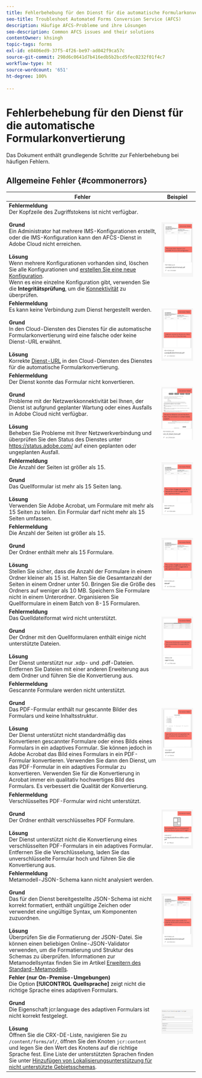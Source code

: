 ```yaml
---
title: Fehlerbehebung für den Dienst für die automatische Formularkonvertierung
seo-title: Troubleshoot Automated Forms Conversion Service (AFCS)
description: Häufige AFCS-Probleme und ihre Lösungen
seo-description: Common AFCS issues and their solutions
contentOwner: khsingh
topic-tags: forms
exl-id: e8406ed9-37f5-4f26-be97-ad042f9ca57c
source-git-commit: 298d6c0641d7b416edb5b2bcd5fec0232f01f4c7
workflow-type: ht
source-wordcount: '651'
ht-degree: 100%

---
```


# Fehlerbehebung für den Dienst für die automatische Formularkonvertierung

Das Dokument enthält grundlegende Schritte zur Fehlerbehebung bei häufigen Fehlern.

<!--The article provides information on installation, configuration and administration issues that may arise in an Automated Forms Conversion Service production environment. -->

## Allgemeine Fehler {#commonerrors}

| Fehler | Beispiel |
|--- |--- |
| **Fehlermeldung** <br> Der Kopfzeile des Zugriffstokens ist nicht verfügbar. <br><br> **Grund** <br>Ein Administrator hat mehrere IMS-Konfigurationen erstellt, oder die IMS-Konfiguration kann den AFCS-Dienst in Adobe Cloud nicht erreichen. <br><br>**Lösung** <br> Wenn mehrere Konfigurationen vorhanden sind, löschen Sie alle Konfigurationen und [erstellen Sie eine neue Konfiguration](configure-service.md#obtainpubliccertificates). <br>Wenn es eine einzelne Konfiguration gibt, verwenden Sie die **Integritätsprüfung**, um die [Konnektivität](configure-service.md#createintegrationoption) zu überprüfen. | ![Die Kopfzeile des Zugriffstokens steht nicht zur Verfügung](assets/invalid-ims-configurations.png) |
| **Fehlermeldung** <br> Es kann keine Verbindung zum Dienst hergestellt werden.  <br><br>**Grund** <br> In den Cloud-Diensten des Dienstes für die automatische Formularkonvertierung wird eine falsche oder keine Dienst-URL erwähnt. <br><br>**Lösung** <br> Korrekte [Dienst-URL](configure-service.md#configure-the-cloud-service) in den Cloud-Diensten des Dienstes für die automatische Formularkonvertierung. | ![Verbindung zum Dienst kann nicht hergestellt werden.](assets/wrong-service-url-configured.png) |
| **Fehlermeldung** <br> Der Dienst konnte das Formular nicht konvertieren.  <br><br>**Grund** <br> Probleme mit der Netzwerkkonnektivität bei Ihnen, der Dienst ist aufgrund geplanter Wartung oder eines Ausfalls in Adobe Cloud nicht verfügbar. <br><br>**Lösung** <br> Beheben Sie Probleme mit Ihrer Netzwerkverbindung und überprüfen Sie den Status des Dienstes unter https://status.adobe.com/ auf einen geplanten oder ungeplanten Ausfall. | ![Verbindung zum Dienst kann nicht hergestellt werden.](assets/conversion-failure.png) |
| **Fehlermeldung** <br> Die Anzahl der Seiten ist größer als 15.  <br><br>**Grund** <br> Das Quellformular ist mehr als 15 Seiten lang.  <br><br>**Lösung** <br> Verwenden Sie Adobe Acrobat, um Formulare mit mehr als 15 Seiten zu teilen. Ein Formular darf nicht mehr als 15 Seiten umfassen. | ![Verbindung zum Dienst kann nicht hergestellt werden.](assets/number-of-pages.png) |
| **Fehlermeldung** <br> Die Anzahl der Seiten ist größer als 15.  <br><br>**Grund** <br>  Der Ordner enthält mehr als 15 Formulare. <br><br>**Lösung** <br> Stellen Sie sicher, dass die Anzahl der Formulare in einem Ordner kleiner als 15 ist. Halten Sie die Gesamtanzahl der Seiten in einem Ordner unter 50. Bringen Sie die Größe des Ordners auf weniger als 10 MB. Speichern Sie Formulare nicht in einem Unterordner. Organisieren Sie Quellformulare in einem Batch von 8-15 Formularen. | ![Verbindung zum Dienst kann nicht hergestellt werden.](assets/number-of-pages.png) |
| **Fehlermeldung** <br> Das Quelldateiformat wird nicht unterstützt.  <br><br>**Grund** <br> Der Ordner mit den Quellformularen enthält einige nicht unterstützte Dateien. <br><br>**Lösung** <br> Der Dienst unterstützt nur .xdp- und .pdf-Dateien. Entfernen Sie Dateien mit einer anderen Erweiterung aus dem Ordner und führen Sie die Konvertierung aus. | ![Verbindung zum Dienst kann nicht hergestellt werden.](assets/unsupported-file-formats.png) |
| **Fehlermeldung** <br> Gescannte Formulare werden nicht unterstützt.  <br><br>**Grund** <br> Das PDF-Formular enthält nur gescannte Bilder des Formulars und keine Inhaltsstruktur. <br><br>**Lösung** <br> Der Dienst unterstützt nicht standardmäßig das Konvertieren gescannter Formulare oder eines Bilds eines Formulars in ein adaptives Formular. Sie können jedoch in Adobe Acrobat das Bild eines Formulars in ein PDF-Formular konvertieren. Verwenden Sie dann den Dienst, um das PDF-Formular in ein adaptives Formular zu konvertieren. Verwenden Sie für die Konvertierung in Acrobat immer ein qualitativ hochwertiges Bild des Formulars. Es verbessert die Qualität der Konvertierung. | ![Verbindung zum Dienst kann nicht hergestellt werden.](assets/scanned-forms-error.png) |
| **Fehlermeldung** <br> Verschlüsseltes PDF-Formular wird nicht unterstützt.  <br><br>**Grund** <br>Der Ordner enthält verschlüsseltes PDF Formulare. <br><br>**Lösung** <br> Der Dienst unterstützt nicht die Konvertierung eines verschlüsselten PDF-Formulars in ein adaptives Formular. Entfernen Sie die Verschlüsselung, laden Sie das unverschlüsselte Formular hoch und führen Sie die Konvertierung aus. | ![Verbindung zum Dienst kann nicht hergestellt werden.](assets/secured-pdf-form.png) |
| **Fehlermeldung** <br> Metamodell-JSON-Schema kann nicht analysiert werden.  <br><br>**Grund** <br> Das für den Dienst bereitgestellte JSON-Schema ist nicht korrekt formatiert, enthält ungültige Zeichen oder verwendet eine ungültige Syntax, um Komponenten zuzuordnen.  <br><br>**Lösung** <br> Überprüfen Sie die Formatierung der JSON-Datei. Sie können einen beliebigen Online-JSON-Validator verwenden, um die Formatierung und Struktur des Schemas zu überprüfen. Informationen zur Metamodellsyntax finden Sie im Artikel [Erweitern des Standard-Metamodells](extending-the-default-meta-model.md). | ![Verbindung zum Dienst kann nicht hergestellt werden.](assets/invalid-meta-model-schema.png) |
| **Fehler (nur On-Premise-Umgebungen)** <br> Die Option **[!UICONTROL Quellsprache]** zeigt nicht die richtige Sprache eines adaptiven Formulars. <br><br>**Grund** <br> Die Eigenschaft jcr:language des adaptiven Formulars ist nicht korrekt festgelegt. <br><br>**Lösung** <br> Öffnen Sie die CRX-DE-Liste, navigieren Sie zu `/content/forms/af/`, öffnen Sie den Knoten `jcr:content` und legen Sie den Wert des Knotens auf die richtige Sprache fest. Eine Liste der unterstützten Sprachen finden Sie unter [Hinzufügen von Lokalisierungsunterstützung für nicht unterstützte Gebietsschemas](https://experienceleague.adobe.com/docs/experience-manager-65/forms/manage-administer-aem-forms/supporting-new-language-localization.html?lang=de#add-localization-support-for-non-supported-locales). | ![Verbindung zum Service kann nicht hergestellt werden.](assets/aem-forms-translation-project-language-unavailable.png) |

<!--

<table>
<thead>
<tr>
<th>Error</th>
<th>Example</th>
</tr>
</thead>
<tbody>
<tr>
<td><strong>Error Message</strong> <p> The access token header is not available. </p><br><strong>Reason</strong> <br> An administrator has created multiple IMS configurations or IMS configuration is not able to reach AFCS service on Adobe Cloud. <br><br><strong>Resolution</strong> <br> If there are multiple configurations, delete all the configurations and <a href="configure-service.md#obtainpubliccertificates">create a new configuration</a>. <br> If there is a single configuration, use <strong> Health Check </strong> to <a href="configure-service.md#createintegrationoption">check connectivity</a>.</td>
<td><img alt="The access token header is not available" src="assets/invalid-ims-configuration.png" /></td>
</tr>
<tr>
<td><strong>Error Message</strong> <br> Unable to connect to the service.  <br><br><strong>Reason</strong> <br> Incorrect service URL or no service URL is mentioned in Automated Forms Conversion Service cloud services. <br><br><strong>Resolution</strong> <br> Correct <a href="configure-service.md#configure-the-cloud-service">Service URL</a> in Automated Forms Conversion Service Cloud services.</td>
<td><img alt="Unable to connect to the service." src="assets/wrong-endpoint-configured.png" /></td>
</tr>
<tr>
<td><strong>Error Message</strong> <br> The service failed to convert the form.  <br><br><strong>Reason</strong> <br> Network connectivity issues at your end, the service is down due to scheduled maintenance, or outage on Adobe Cloud. <br><br><strong>Resolution</strong> <br> Resolve network connectivity issues at your end and check the status of the service on <a href="https://status.adobe.com/">https://status.adobe.com/</a> for a planned or unplanned outage.</td>
<td><img alt="The service failed to convert the form." src="assets/service-failure.png" /></td>
</tr>
<tr>
<td><strong>Error Message</strong> <br> The number of pages is more than 15.  <br><br><strong>Reason</strong> <br> The source form is more than 15 pages long.  <br><br><strong>Resolution</strong> <br> Use Adobe Acrobat to split forms with more than 15 pages. Bring the number of pages in a form to less than 15.</td>
<td><img alt="The number of pages is more than 15." src="assets/number-of-pages.png" /></td>
</tr>
<tr>
<td><strong>Error Message</strong> <br> The number of files is more than 15.  <br><br><strong>Reason</strong> <br>  The folder contains more than 15 forms. <br><br><strong>Resolution</strong> <br> Bring the number of forms in a folder to less than or equal to 15. Bring the total number of pages in a folder less than 50. Bring the size of the folder to less than 10 MB. Do not keep forms in a sub-folder. Organize source forms into a batch of 8-15 forms.</td>
<td><img alt="The number of files is more than 15." src="assets/number-of-pages.png" /></td>
</tr>
<tr>
<td><strong>Error Message</strong> <br> The source file format is not supported.  <br><br><strong>Reason</strong> <br> The folder containing source forms have some unsupported files. <br><br><strong>Resolution</strong> <br> The service supports only .xdp and .pdf files. Remove files with any other extension from the folder and run the conversion.</td>
<td><img alt="The source file format is not supported." src="assets/unsupported-file-formats.png" /></td>
</tr>
<tr>
<td><strong>Error Message</strong> <br> Scanned forms are not supported.  <br><br><strong>Reason</strong> <br> The PDF form contains only scanned images of the form and contains no content structure. <br><br><strong>Resolution</strong> <br> The service does not support converting scanned forms or an image of a form to an adaptive out-of-the-box. However, you use Adobe Acrobat to convert the image of a form to a PDF Form. Then, use the service to convert the PDF Form to an adaptive form. Always use a high-quality image of the form for conversion in Acrobat. It improves the quality of the conversion.</td>
<td><img alt="Scanned forms are not supported." src="assets/scanned-forms-error.png" /></td>
</tr>
<tr>
<td><strong>Error Message</strong> <br> Encrypted PDF form is not supported.  <br><br><strong>Reason</strong> <br> The folder contains encrypted PDF forms. <br><br><strong>Resolution</strong> <br> The service does not support converting an encrypted PDF form to an adaptive form. Remove the encryption, upload the non-encrypted form, and run the conversion.</td>
<td><img alt="Encrypted PDF form is not supported." src="assets/secured-pdf-form.png" /></td>
</tr>
<tr>
<td><strong>Error Message</strong> <br> Unable to parse meta-model JSON schema.  <br><br><strong>Reason</strong> <br> The JSON schema supplied to the service is not properly formatted, contains invalid characters, or uses invalid syntax to map components.  <br><br><strong>Resolution</strong> <br> Check the formatting of the JSON file. You can use any online JSON validator to check the formatting and structure of the schema. See, <a href="extending-the-default-meta-model.md">Extend the default meta-model</a> article for information on meta-model syntax.</td>
<td><img alt="Unable to parse meta-model JSON schema" src="assets/invalid-meta-model-schema.png" /></td>
</tr>
</tbody>
</table>
-->
